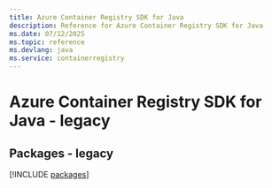 ```yaml
---
title: Azure Container Registry SDK for Java
description: Reference for Azure Container Registry SDK for Java
ms.date: 07/12/2025
ms.topic: reference
ms.devlang: java
ms.service: containerregistry
---
```

# Azure Container Registry SDK for Java - legacy
## Packages - legacy
[!INCLUDE [packages](container-registry-index.md)]